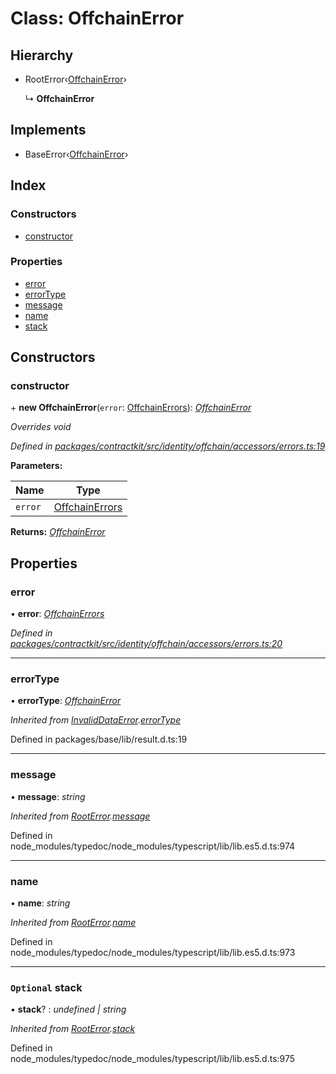 # Class: OffchainError

## Hierarchy

* RootError‹[OffchainError](../enums/_contractkit_src_identity_offchain_accessors_errors_.schemaerrortypes.md#offchainerror)›

  ↳ **OffchainError**

## Implements

* BaseError‹[OffchainError](../enums/_contractkit_src_identity_offchain_accessors_errors_.schemaerrortypes.md#offchainerror)›

## Index

### Constructors

* [constructor](_contractkit_src_identity_offchain_accessors_errors_.offchainerror.md#constructor)

### Properties

* [error](_contractkit_src_identity_offchain_accessors_errors_.offchainerror.md#error)
* [errorType](_contractkit_src_identity_offchain_accessors_errors_.offchainerror.md#errortype)
* [message](_contractkit_src_identity_offchain_accessors_errors_.offchainerror.md#message)
* [name](_contractkit_src_identity_offchain_accessors_errors_.offchainerror.md#name)
* [stack](_contractkit_src_identity_offchain_accessors_errors_.offchainerror.md#optional-stack)

## Constructors

###  constructor

\+ **new OffchainError**(`error`: [OffchainErrors](../modules/_contractkit_src_identity_offchain_data_wrapper_.md#offchainerrors)): *[OffchainError](_contractkit_src_identity_offchain_accessors_errors_.offchainerror.md)*

*Overrides void*

*Defined in [packages/contractkit/src/identity/offchain/accessors/errors.ts:19](https://github.com/celo-org/celo-monorepo/blob/master/packages/contractkit/src/identity/offchain/accessors/errors.ts#L19)*

**Parameters:**

Name | Type |
------ | ------ |
`error` | [OffchainErrors](../modules/_contractkit_src_identity_offchain_data_wrapper_.md#offchainerrors) |

**Returns:** *[OffchainError](_contractkit_src_identity_offchain_accessors_errors_.offchainerror.md)*

## Properties

###  error

• **error**: *[OffchainErrors](../modules/_contractkit_src_identity_offchain_data_wrapper_.md#offchainerrors)*

*Defined in [packages/contractkit/src/identity/offchain/accessors/errors.ts:20](https://github.com/celo-org/celo-monorepo/blob/master/packages/contractkit/src/identity/offchain/accessors/errors.ts#L20)*

___

###  errorType

• **errorType**: *[OffchainError](../enums/_contractkit_src_identity_offchain_accessors_errors_.schemaerrortypes.md#offchainerror)*

*Inherited from [InvalidDataError](_contractkit_src_identity_offchain_accessors_errors_.invaliddataerror.md).[errorType](_contractkit_src_identity_offchain_accessors_errors_.invaliddataerror.md#errortype)*

Defined in packages/base/lib/result.d.ts:19

___

###  message

• **message**: *string*

*Inherited from [RootError](_base_src_result_.rooterror.md).[message](_base_src_result_.rooterror.md#message)*

Defined in node_modules/typedoc/node_modules/typescript/lib/lib.es5.d.ts:974

___

###  name

• **name**: *string*

*Inherited from [RootError](_base_src_result_.rooterror.md).[name](_base_src_result_.rooterror.md#name)*

Defined in node_modules/typedoc/node_modules/typescript/lib/lib.es5.d.ts:973

___

### `Optional` stack

• **stack**? : *undefined | string*

*Inherited from [RootError](_base_src_result_.rooterror.md).[stack](_base_src_result_.rooterror.md#optional-stack)*

Defined in node_modules/typedoc/node_modules/typescript/lib/lib.es5.d.ts:975
